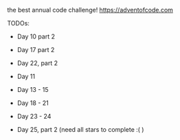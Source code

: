 the best annual code challenge!
https://adventofcode.com

TODOs:
- Day 10 part 2
- Day 17 part 2
- Day 22, part 2

- Day 11 
- Day 13 - 15
- Day 18 - 21
- Day 23 - 24

- Day 25, part 2 (need all stars to complete :( )
